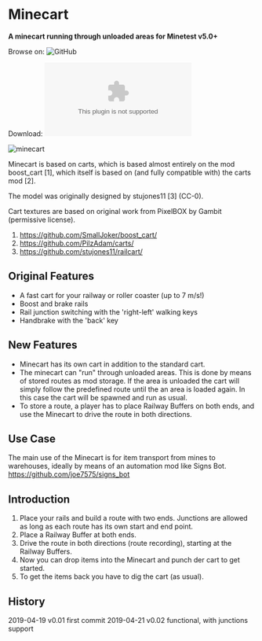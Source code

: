 Minecart
========

**A minecart running through unloaded areas for Minetest v5.0+**


Browse on: ![GitHub](https://github.com/joe7575/minecart)

Download: ![GitHub](https://github.com/joe7575/minecart/archive/master.zip)

![minecart](https://github.com/joe7575/minecart/blob/master/screenshot.png)


Minecart is based on carts, which is
based almost entirely on the mod boost_cart [1], which
itself is based on (and fully compatible with) the carts mod [2].

The model was originally designed by stujones11 [3] (CC-0).

Cart textures are based on original work from PixelBOX by Gambit (permissive
license).


1. https://github.com/SmallJoker/boost_cart/
2. https://github.com/PilzAdam/carts/
3. https://github.com/stujones11/railcart/


Original Features
-----------------
- A fast cart for your railway or roller coaster (up to 7 m/s!)
- Boost and brake rails
- Rail junction switching with the 'right-left' walking keys
- Handbrake with the 'back' key

New Features
------------
- Minecart has its own cart in addition to the standard cart.
- The minecart can "run" through unloaded areas. This is done by 
  means of stored routes as mod storage. If the area is unloaded
  the cart will simply follow the predefined route until the an
  area is loaded again. In this case the cart will be spawned and
  run as usual.
- To store a route, a player has to place Railway Buffers on both ends,
  and use the Minecart to drive the route in both directions.

Use Case
--------
The main use of the Minecart is for item transport from mines to warehouses,
ideally by means of an automation mod like Signs Bot.
https://github.com/joe7575/signs_bot

Introduction
------------

1. Place your rails and build a route with two ends. Junctions are allowed as 
   long as each route has its own start and end point.
2. Place a Railway Buffer at both ends.
3. Drive the route in both directions (route recording), starting at the Railway Buffers.
4. Now you can drop items into the Minecart and punch der cart to get started.
5. To get the items back you have to dig the cart (as usual).

History
-------

2019-04-19  v0.01  first commit
2019-04-21  v0.02  functional, with junctions support

